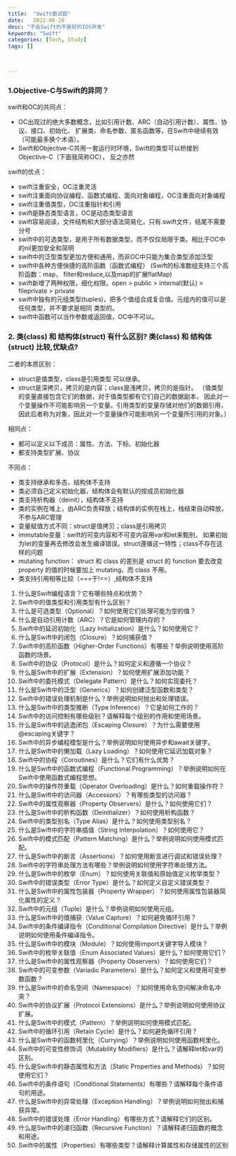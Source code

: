 ```yaml
---
title:  "Swift面试题"
date:   2022-06-28
desc: "不会Swift的不是好的IOS开发"
keywords: "Swift"
categories: [Tech, Study]
tags: []



---
```


### 1.Objective-C与Swift的异同？

swift和OC的共同点： 

- OC出现过的绝大多数概念，比如引用计数、ARC（自动引用计数）、属性、协议、接口、初始化、    扩展类、命名参数、匿名函数等，在Swift中继续有效（可能最多换个术语）。  
- Swift和Objective-C共用一套运行时环境，Swift的类型可以桥接到Objective-C（下面我简称OC），    反之亦然

swift的优点：

- swift注重安全，OC注重灵活  
- swift注重面向协议编程、函数式编程、面向对象编程，OC注重面向对象编程  
- swift注重值类型，OC注重指针和引用 
- swift是静态类型语言，OC是动态类型语言  
- swift容易阅读，文件结构和大部分语法简易化，只有.swift文件，结尾不需要分号  
- swift中的可选类型，是用于所有数据类型，而不仅仅局限于类。相比于OC中的nil更加安全和简明  
- swift中的泛型类型更加方便和通用，而非OC中只能为集合类型添加泛型  
- swift中各种方便快捷的高阶函数（函数式编程） (Swift的标准数组支持三个高阶函数：map，      filter和reduce,以及map的扩展flatMap)  
- swift新增了两种权限，细化权限。open > public > internal(默认) > fileprivate > private  
- swift中独有的元组类型(tuples)，把多个值组合成复合值。元组内的值可以是任何类型，并不要求是相同    类型的。   
- swift中函数可以当作参数或返回值，OC中不可以。

### 2. 类(class) 和 结构体(struct) 有什么区别? 类(class) 和 结构体(struct) 比较,优缺点?

二者的本质区别： 

- struct是值类型，class是引用类型 可以继承。 
- struct是深拷贝，拷贝的是内容；class是浅拷贝，拷贝的是指针。 （值类型的变量直接包含它们的数据，对于值类型都有它们自己的数据副本，  因此对一个变量操作不可能影响另一个变量。引用类型的变量存储对他们的数据引用，  因此后者称为对象，因此对一个变量操作可能影响另一个变量所引用的对象。） 

相同点： 

- 都可以定义以下成员：属性、方法、下标、初始化器 
- 都支持类型扩展、协议 

不同点： 

- 类支持继承和多态，结构体不支持 
- 类必须自己定义初始化器，结构体会有默认的按成员初始化器 
- 类支持析构器（deinit），结构体不支持 
- 类的实例在堆上，由ARC负责释放；结构体的实例在栈上，栈结束自动释放，不参与ARC管理 
- 变量赋值方式不同：struct是值拷贝；class是引用拷贝 
- immutable变量：swift的可变内容和不可变内容用var和let来甄别， 如果初始为let的变量再去修改会发生编译错误。struct遵循这一特性；class不存在这样的问题 
- mutating function： struct 和 class 的差別是 struct 的 function  要去改变 property 的值的时候要加上 mutating，而 class 不用。 
- 类支持引用相等比较（===于!==）,结构体不支持





1. 什么是Swift编程语言？它有哪些特点和优势？
2. Swift中的值类型和引用类型有什么区别？
3. 什么是可选类型（Optional）？如何使用它们处理可能为空的值？
4. 什么是自动引用计数（ARC）？它是如何管理内存的？
5. Swift中的延迟初始化（Lazy Initialization）是什么？如何使用它？
6. 什么是Swift中的闭包（Closure）？如何捕获值？
7. Swift中的高阶函数（Higher-Order Functions）有哪些？举例说明使用高阶函数的场景。
8. Swift中的协议（Protocol）是什么？如何定义和遵循一个协议？
9. 什么是Swift中的扩展（Extension）？如何使用扩展添加功能？
10. Swift中的委托模式（Delegate Pattern）是什么？如何实现委托？
11. 什么是Swift中的泛型（Generics）？如何创建泛型函数和类型？
12. Swift中的错误处理机制是什么？举例说明如何抛出和处理错误。
13. 什么是Swift中的类型推断（Type Inference）？它是如何工作的？
14. Swift中的访问控制有哪些级别？请解释每个级别的作用和使用场景。
15. 什么是Swift中的逃逸闭包（Escaping Closure）？为什么需要使用@escaping关键字？
16. Swift中的异步编程模型是什么？举例说明如何使用异步和await关键字。
17. 什么是Swift中的懒加载（Lazy Loading）？如何使用它延迟加载对象？
18. Swift中的协程（Coroutines）是什么？它们有什么优势？
19. 什么是Swift中的函数式编程（Functional Programming）？举例说明如何在Swift中使用函数式编程思想。
20. Swift中的操作符重载（Operator Overloading）是什么？如何重载操作符？
21. 什么是Swift中的访问器（Accessors）？有哪些类型的访问器？
22. Swift中的属性观察器（Property Observers）是什么？如何使用它们？
23. 什么是Swift中的析构函数（Deinitializer）？如何使用析构函数？
24. Swift中的类型别名（Type Alias）是什么？如何使用类型别名？
25. 什么是Swift中的字符串插值（String Interpolation）？如何使用它？
26. Swift中的模式匹配（Pattern Matching）是什么？举例说明如何使用模式匹配。
27. 什么是Swift中的断言（Assertions）？如何使用断言进行调试和错误处理？
28. Swift中的字符串处理方法有哪些？举例说明如何使用字符串处理方法。
29. 什么是Swift中的枚举（Enum）？如何使用关联值和原始值定义枚举类型？
30. Swift中的错误类型（Error Type）是什么？如何定义自定义错误类型？
31. 什么是Swift中的属性包装器（Property Wrapper）？如何使用属性包装器简化属性的定义？
32. Swift中的元组（Tuple）是什么？举例说明如何使用元组。
33. 什么是Swift中的值捕获（Value Capture）？如何避免循环引用？
34. Swift中的条件编译指令（Conditional Compilation Directive）是什么？举例说明如何使用条件编译指令。
35. 什么是Swift中的模块（Module）？如何使用import关键字导入模块？
36. Swift中的枚举关联值（Enum Associated Values）是什么？如何使用它们？
37. 什么是Swift中的属性观察器（Property Observers）？如何使用它们？
38. Swift中的可变参数（Variadic Parameters）是什么？如何定义和使用可变参数函数？
39. 什么是Swift中的命名空间（Namespace）？如何使用命名空间解决命名冲突？
40. Swift中的协议扩展（Protocol Extensions）是什么？举例说明如何使用协议扩展。
41. 什么是Swift中的模式（Pattern）？举例说明如何使用模式匹配。
42. Swift中的循环引用（Retain Cycle）是什么？如何避免循环引用？
43. 什么是Swift中的函数柯里化（Currying）？举例说明如何使用函数柯里化。
44. Swift中的可变性修饰词（Mutability Modifiers）是什么？请解释let和var的区别。
45. 什么是Swift中的静态属性和方法（Static Properties and Methods）？如何使用它们？
46. Swift中的条件语句（Conditional Statements）有哪些？请解释每个条件语句的用途。
47. 什么是Swift中的异常处理（Exception Handling）？举例说明如何抛出和捕获异常。
48. Swift中的错误处理（Error Handling）有哪些方式？请解释它们的区别。
49. 什么是Swift中的递归函数（Recursive Function）？请解释递归函数的概念和用途。
50. Swift中的属性（Properties）有哪些类型？请解释计算属性和存储属性的区别

